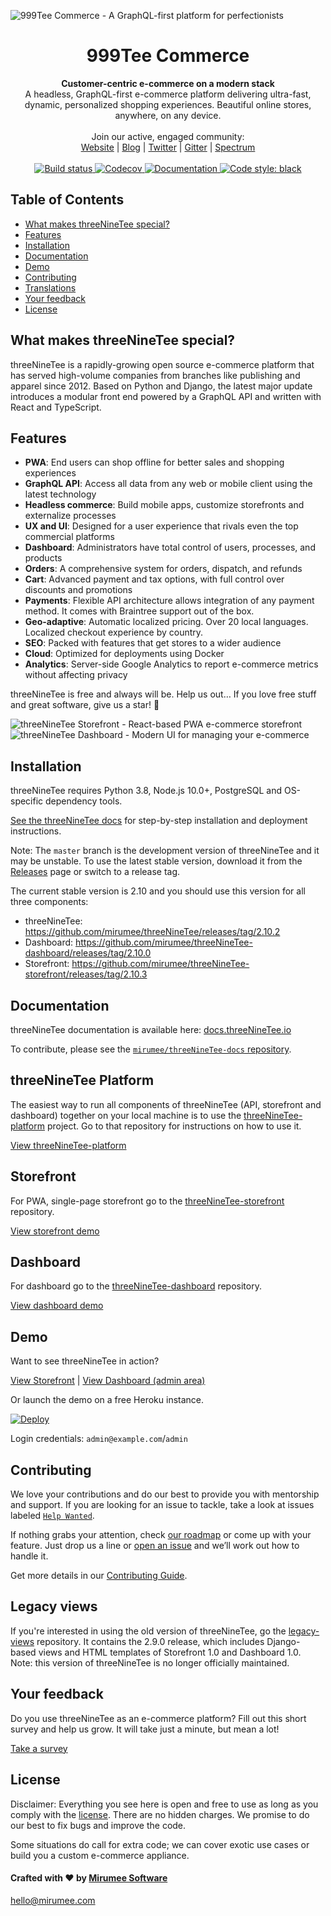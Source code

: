 ![999Tee Commerce - A GraphQL-first platform for perfectionists](https://user-images.githubusercontent.com/249912/71523206-4e45f800-28c8-11ea-84ba-345a9bfc998a.png)

<div align="center">
  <h1>999Tee Commerce</h1>
</div>

<div align="center">
  <strong>Customer-centric e-commerce on a modern stack</strong>
</div>

<div align="center">
  A headless, GraphQL-first e-commerce platform delivering ultra-fast, dynamic, personalized shopping experiences. Beautiful online stores, anywhere, on any device.
</div>

<br>

<div align="center">
  Join our active, engaged community: <br>
  <a href="https://threeNineTee.io/">Website</a>
  <span> | </span>
  <a href="https://medium.com/threeNineTee">Blog</a>
  <span> | </span>
  <a href="https://twitter.com/getthreeNineTee">Twitter</a>
  <span> | </span>
  <a href="https://gitter.im/mirumee/threeNineTee">Gitter</a>
  <span> | </span>
  <a href="https://spectrum.chat/threeNineTee">Spectrum</a>
</div>

<br>

<div align="center">
  <a href="https://circleci.com/gh/mirumee/threeNineTee">
    <img src="https://circleci.com/gh/mirumee/threeNineTee.svg?style=svg" alt="Build status" />
  </a>
  <a href="http://codecov.io/github/mirumee/threeNineTee?branch=master">
    <img src="http://codecov.io/github/mirumee/threeNineTee/coverage.svg?branch=master" alt="Codecov" />
  </a>
  <a href="https://docs.threeNineTee.io/">
    <img src="https://img.shields.io/badge/docs-docs.threeNineTee.io-brightgreen.svg" alt="Documentation" />
  </a>
  <a href="https://github.com/python/black">
    <img src="https://img.shields.io/badge/code%20style-black-000000.svg" alt="Code style: black">
  </a>
</div>

## Table of Contents

- [What makes threeNineTee special?](#what-makes-threeNineTee-special)
- [Features](#features)
- [Installation](#installation)
- [Documentation](#documentation)
- [Demo](#demo)
- [Contributing](#contributing)
- [Translations](#translations)
- [Your feedback](#your-feedback)
- [License](#license)

## What makes threeNineTee special?

threeNineTee is a rapidly-growing open source e-commerce platform that has served high-volume companies from branches like publishing and apparel since 2012. Based on Python and Django, the latest major update introduces a modular front end powered by a GraphQL API and written with React and TypeScript.

## Features

- **PWA**: End users can shop offline for better sales and shopping experiences
- **GraphQL API**: Access all data from any web or mobile client using the latest technology
- **Headless commerce**: Build mobile apps, customize storefronts and externalize processes
- **UX and UI**: Designed for a user experience that rivals even the top commercial platforms
- **Dashboard**: Administrators have total control of users, processes, and products
- **Orders**: A comprehensive system for orders, dispatch, and refunds
- **Cart**: Advanced payment and tax options, with full control over discounts and promotions
- **Payments**: Flexible API architecture allows integration of any payment method. It comes with Braintree support out of the box.
- **Geo-adaptive**: Automatic localized pricing. Over 20 local languages. Localized checkout experience by country.
- **SEO**: Packed with features that get stores to a wider audience
- **Cloud**: Optimized for deployments using Docker
- **Analytics**: Server-side Google Analytics to report e-commerce metrics without affecting privacy

threeNineTee is free and always will be.
Help us out… If you love free stuff and great software, give us a star! 🌟

![threeNineTee Storefront - React-based PWA e-commerce storefront](https://user-images.githubusercontent.com/249912/71527146-5b6be280-28da-11ea-901d-eb76161a6bfb.png)
![threeNineTee Dashboard - Modern UI for managing your e-commerce](https://user-images.githubusercontent.com/249912/71523261-8a795880-28c8-11ea-98c0-6281ea37f412.png)

## Installation

threeNineTee requires Python 3.8, Node.js 10.0+, PostgreSQL and OS-specific dependency tools.

[See the threeNineTee docs](https://docs.threeNineTee.io/docs/developer/installation) for step-by-step installation and deployment instructions.

Note:
The `master` branch is the development version of threeNineTee and it may be unstable. To use the latest stable version, download it from the [Releases](https://github.com/mirumee/threeNineTee/releases/) page or switch to a release tag.

The current stable version is 2.10 and you should use this version for all three components:

- threeNineTee: https://github.com/mirumee/threeNineTee/releases/tag/2.10.2
- Dashboard: https://github.com/mirumee/threeNineTee-dashboard/releases/tag/2.10.0
- Storefront: https://github.com/mirumee/threeNineTee-storefront/releases/tag/2.10.3

## Documentation

threeNineTee documentation is available here: [docs.threeNineTee.io](https://docs.threeNineTee.io)

To contribute, please see the [`mirumee/threeNineTee-docs` repository](https://github.com/mirumee/threeNineTee-docs/).

## threeNineTee Platform

The easiest way to run all components of threeNineTee (API, storefront and dashboard) together on your local machine is to use the [threeNineTee-platform](https://github.com/mirumee/threeNineTee-platform) project. Go to that repository for instructions on how to use it.

[View threeNineTee-platform](https://github.com/mirumee/threeNineTee-platform)

## Storefront

For PWA, single-page storefront go to the [threeNineTee-storefront](https://github.com/mirumee/threeNineTee-storefront) repository.

[View storefront demo](https://pwa.threeNineTee.io/)

## Dashboard

For dashboard go to the [threeNineTee-dashboard](https://github.com/mirumee/threeNineTee-dashboard) repository.

[View dashboard demo](https://pwa.threeNineTee.io/dashboard/)

## Demo

Want to see threeNineTee in action?

[View Storefront](https://pwa.threeNineTee.io/) | [View Dashboard (admin area)](https://pwa.threeNineTee.io/dashboard/)

Or launch the demo on a free Heroku instance.

[![Deploy](https://www.herokucdn.com/deploy/button.svg)](https://heroku.com/deploy)

Login credentials: `admin@example.com`/`admin`

## Contributing

We love your contributions and do our best to provide you with mentorship and support. If you are looking for an issue to tackle, take a look at issues labeled [`Help Wanted`](https://github.com/mirumee/threeNineTee/issues?q=is%3Aopen+is%3Aissue+label%3A%22help+wanted%22).

If nothing grabs your attention, check [our roadmap](https://github.com/mirumee/threeNineTee/projects/12) or come up with your feature. Just drop us a line or [open an issue](https://github.com/mirumee/threeNineTee/issues/new) and we’ll work out how to handle it.

Get more details in our [Contributing Guide](https://docs.threeNineTee.io/docs/developer/community/contributing).

## Legacy views

If you're interested in using the old version of threeNineTee, go the [legacy-views](https://github.com/mirumee/legacy-views) repository. It contains the 2.9.0 release, which includes Django-based views and HTML templates of Storefront 1.0 and Dashboard 1.0. Note: this version of threeNineTee is no longer officially maintained.

## Your feedback

Do you use threeNineTee as an e-commerce platform?
Fill out this short survey and help us grow. It will take just a minute, but mean a lot!

[Take a survey](https://mirumee.typeform.com/to/sOIJbJ)

## License

Disclaimer: Everything you see here is open and free to use as long as you comply with the [license](https://github.com/mirumee/threeNineTee/blob/master/LICENSE). There are no hidden charges. We promise to do our best to fix bugs and improve the code.

Some situations do call for extra code; we can cover exotic use cases or build you a custom e-commerce appliance.

#### Crafted with ❤️ by [Mirumee Software](http://mirumee.com)

hello@mirumee.com
